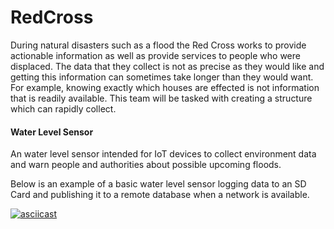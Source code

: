 # RedCross

During natural disasters such as a flood the Red Cross works to provide actionable information as well as provide services to people who were displaced. The data that they collect is not as precise as they would like and getting this information can sometimes take longer than they would want. For example, knowing exactly which houses are effected is not information that is readily available. This team will be tasked with creating a structure which can rapidly collect.

#### Water Level Sensor

An water level sensor intended for IoT devices to collect environment data and warn people and authorities about possible upcoming floods.

Below is an example of a basic water level sensor logging data to an SD Card and publishing it to a remote database when a network is available.

[![asciicast](https://asciinema.org/a/cQHXqYyGQqI19gyf3G9TTjOhK.svg)](https://asciinema.org/a/cQHXqYyGQqI19gyf3G9TTjOhK)